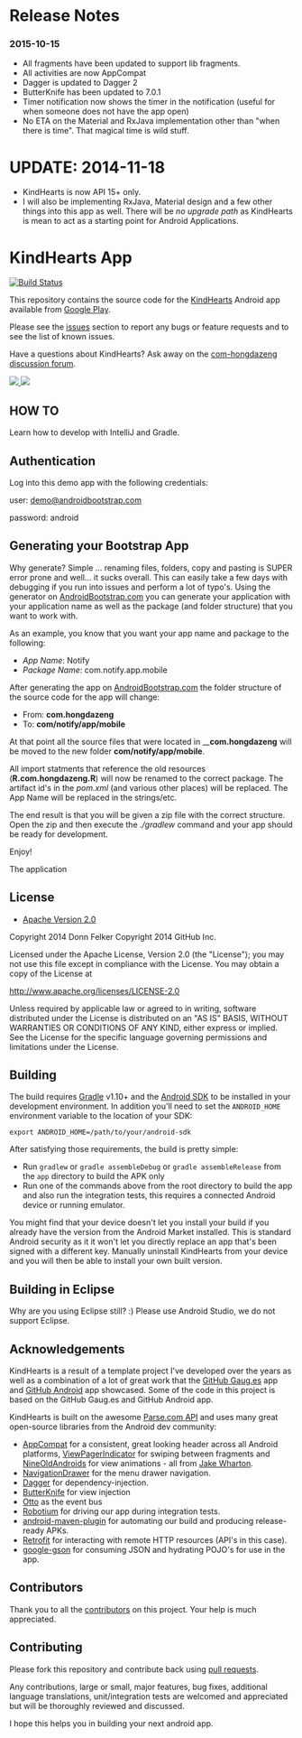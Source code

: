 # Release Notes

### 2015-10-15

* All fragments have been updated to support lib fragments.
* All activities are now AppCompat
* Dagger is updated to Dagger 2
* ButterKnife has been updated to 7.0.1
* Timer notification now shows the timer in the notification (useful for when someone does not have the app open)
* No ETA on the Material and RxJava implementation other than "when there is time". That magical time is wild stuff.

# UPDATE: 2014-11-18

* KindHearts is now API 15+ only.
* I will also be implementing RxJava, Material design and a few other things into this app as well.
There will be *no upgrade path* as KindHearts is mean to act as a starting point for Android Applications.

# KindHearts App

[![Build Status](https://travis-ci.org/AndroidBootstrap/com-hongdazeng.svg?branch=master)](https://travis-ci.org/AndroidBootstrap/com-hongdazeng)

This repository contains the source code for the [KindHearts](http://www.androidbootstrap.com/)
Android app available from [Google Play](https://play.google.com/store/apps/details?id=com.hongdazeng).

Please see the [issues](https://github.com.hongdazeng/com-hongdazeng/issues) section
to report any bugs or feature requests and to see the list of known issues.

Have a questions about KindHearts? Ask away on the [com-hongdazeng discussion forum](https://groups.google.com/forum/#!forum/com-hongdazeng).

<a href="https://play.google.com/store/apps/details?id=com.hongdazeng" alt="Download from Google Play">
  <img src="http://f.cl.ly/items/3V0K1s1i402W0c193v2w/Image%202013.07.08%201%3A45%3A25%20PM.png">
</a>

<a href="https://play.google.com/store/apps/details?id=com.hongdazeng" alt="Download from Google Play">
  <img src="http://f.cl.ly/items/0e3T2F2x3M0K2l1X0A0u/Image%202013.07.08%201%3A46%3A09%20PM.png">
</a>

## HOW TO
Learn how to develop with IntelliJ and Gradle.

## Authentication
Log into this demo app with the following credentials:

user: demo@androidbootstrap.com

password: android


## Generating your Bootstrap App
Why generate? Simple ... renaming files, folders, copy and pasting is SUPER error prone and well... it sucks overall.
This can easily take a few days with debugging if you run into issues and perform a lot of typo's.
Using the generator on [AndroidBootstrap.com](http://www.androidbootstrap.com) you can generate your application
with your application name as well as the package (and folder structure) that you want to work with.

As an example, you know that you want your app name and package to the following:

  - *App Name*: Notify
  - *Package Name*: com.notify.app.mobile

After generating the app on [AndroidBootstrap.com](http://www.androidbootstrap.com) the folder structure of the source
code for the app will change:

  - From: __com.hongdazeng__
  - To: __com/notify/app/mobile__

At that point all the source files that were located in ____com.hongdazeng__ will be moved to the
new folder __com/notify/app/mobile__.

All import statments that reference the old resources (__R.com.hongdazeng.R__) will now be renamed
to the correct package. The artifact id's in the *pom.xml* (and various other places) will be replaced. The App Name
will be replaced in the strings/etc.

The end result is that you will be given a zip file with the correct structure. Open the zip and then execute the
*./gradlew* command and your app should be ready for development.

Enjoy!

The application

## License

* [Apache Version 2.0](http://www.apache.org/licenses/LICENSE-2.0.html)


Copyright 2014 Donn Felker
Copyright 2014 GitHub Inc.

Licensed under the Apache License, Version 2.0 (the "License");
you may not use this file except in compliance with the License.
You may obtain a copy of the License at

 http://www.apache.org/licenses/LICENSE-2.0

Unless required by applicable law or agreed to in writing, software
distributed under the License is distributed on an "AS IS" BASIS,
WITHOUT WARRANTIES OR CONDITIONS OF ANY KIND, either express or implied.
See the License for the specific language governing permissions and
limitations under the License.


## Building

The build requires [Gradle](http://www.gradle.org/downloads)
v1.10+ and the [Android SDK](http://developer.android.com/sdk/index.html)
to be installed in your development environment. In addition you'll need to set
the `ANDROID_HOME` environment variable to the location of your SDK:

    export ANDROID_HOME=/path/to/your/android-sdk

After satisfying those requirements, the build is pretty simple:

* Run `gradlew` or `gradle assembleDebug` or `gradle assembleRelease` from the `app` directory to build the APK only
* Run one of the commands above from the root directory to build the app and also run
  the integration tests, this requires a connected Android device or running
  emulator.

You might find that your device doesn't let you install your build if you
already have the version from the Android Market installed.  This is standard
Android security as it it won't let you directly replace an app that's been
signed with a different key.  Manually uninstall KindHearts from your device and
you will then be able to install your own built version.

## Building in Eclipse

Why are you using Eclipse still? :)
Please use Android Studio, we do not support Eclipse.


## Acknowledgements

KindHearts is a result of a template project I've developed over the years as well as
a combination of a lot of great work that the [GitHub Gaug.es](http://www.github.com/github/gauges-android)
app and [GitHub Android](http://www.github.com/github/android) app showcased. Some of the
code in this project is based on the GitHub Gaug.es and GitHub Android app.

KindHearts is built on the awesome [Parse.com API](http://www.parse.com/)
and uses many great open-source libraries from the Android dev community:

* [AppCompat](http://www.youtube.com/watch?v=6TGgYqfJnyc) for a
  consistent, great looking header across all Android platforms,
  [ViewPagerIndicator](https://github.com/JakeWharton/Android-ViewPagerIndicator)
  for swiping between fragments and
  [NineOldAndroids](https://github.com/JakeWharton/NineOldAndroids) for
  view animations - all from [Jake Wharton](http://jakewharton.com/).
* [NavigationDrawer](http://developer.android.com/design/patterns/navigation-drawer.html) for the menu drawer navigation.
* [Dagger](https://github.com/square/dagger) for dependency-injection.
* [ButterKnife](https://github.com/JakeWharton/butterknife) for view injection
* [Otto](https://github.com/square/otto) as the event bus
* [Robotium](http://code.google.com/p/robotium/)
  for driving our app during integration tests.
* [android-maven-plugin](https://github.com/jayway/maven-android-plugin)
  for automating our build and producing release-ready APKs.
* [Retrofit](http://square.github.io/retrofit/) for interacting with
  remote HTTP resources (API's in this case).
* [google-gson](http://code.google.com/p/google-gson/) for consuming JSON and hydrating
  POJO's for use in the app.


## Contributors
Thank you to all the [contributors](http://www.github.com.hongdazeng/com-hongdazeng/contributors) on
this project. Your help is much appreciated.


## Contributing

Please fork this repository and contribute back using
[pull requests](https://github.com.hongdazeng/com-hongdazeng/pulls).

Any contributions, large or small, major features, bug fixes, additional
language translations, unit/integration tests are welcomed and appreciated
but will be thoroughly reviewed and discussed.

I hope this helps you in building your next android app.
